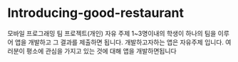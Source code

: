 # Introducing-good-restaurant
모바일 프로그래밍 팀 프로젝트(개인) 자유 주제
1~3명이내의 학생이 하나의 팀을 이루어 앱을 개발하고 그 결과를 제출하면 됩니다.
개발하고자하는 앱은 자유주제 입니다. 여러분이 평소에 관심을 가지고 있는 
것에 대해 앱을 개발하면됩니다
